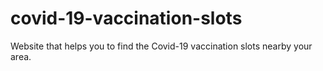 # covid-19-vaccination-slots
Website that helps you to find the Covid-19 vaccination slots nearby your area.
